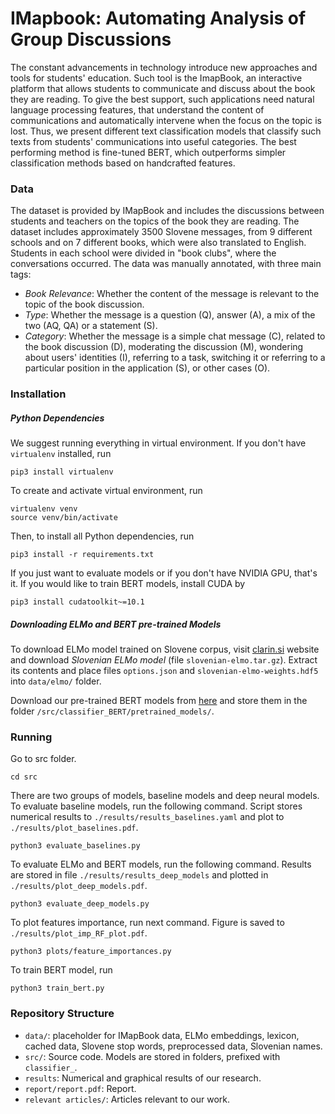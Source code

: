 # IMapbook: Automating Analysis of Group Discussions

The constant advancements in technology introduce new approaches and tools for students' education.
 Such tool is the ImapBook, an interactive platform that allows students to communicate and discuss about 
 the book they are reading. To give the best support, such applications need natural language processing 
 features, that understand the content of communications and automatically intervene when the focus on the 
 topic is lost. Thus, we present different text classification models that classify such texts from students' 
 communications into useful categories. The best performing method is fine-tuned BERT, which outperforms simpler 
 classification methods based on handcrafted features.

### Data

The dataset is provided by IMapBook and includes the discussions between students and teachers
on the topics of the book they are reading. The dataset includes approximately 3500 Slovene messages, 
from 9 different schools and on 7 different books, which were also translated to English. 
Students in each school were divided in "book clubs", where the conversations occurred.
The data was manually annotated, with three main tags:

*  _Book Relevance_: Whether the content of the message is relevant to the topic of the book discussion.
* _Type_: Whether the message is a question (Q), answer (A), a mix of the two (AQ, QA) or a statement (S).
* _Category_: Whether the message is a simple chat message (C), related to the book discussion (D), 
moderating the discussion (M), wondering about users' identities (I), referring to a task, switching 
it or referring to a particular position in the application (S), or other cases (O).

### Installation

##### Python Dependencies

We suggest running everything in virtual environment. If you don't have `virtualenv` installed, run

```
pip3 install virtualenv
```

To create and activate virtual environment, run

```
virtualenv venv
source venv/bin/activate
```

Then, to install all Python dependencies, run

```pip3 install -r requirements.txt```

If you just want to evaluate models or if you don't have NVIDIA GPU, that's it. If you would like
 to train BERT models, install CUDA by

```
pip3 install cudatoolkit~=10.1
```

##### Downloading ELMo and BERT pre-trained Models

To download ELMo model trained on Slovene corpus, visit [clarin.si](http://hdl.handle.net/11356/1277)
website and download *Slovenian ELMo model* (file `slovenian-elmo.tar.gz`). Extract its contents and place 
files `options.json` and `slovenian-elmo-weights.hdf5` into `data/elmo/` folder.

Download our pre-trained BERT models from [here](https://unilj-my.sharepoint.com/:u:/g/personal/pk0404_student_uni-lj_si/EeuW9GdbAxRAt0PuM80eAnwByKcI-ccNHpBAO_W5H2jW9w?e=oBbwTD)
 and store them in the folder 
`/src/classifier_BERT/pretrained_models/`.

### Running

Go to src folder.

```
cd src
```

There are two groups of models, baseline models and deep neural models. To evaluate baseline models, run the following
command. Script stores numerical results to `./results/results_baselines.yaml` and plot to `./results/plot_baselines.pdf`. 

```
python3 evaluate_baselines.py
``` 

To evaluate ELMo and BERT models, run the following command. Results are stored in 
file `./results/results_deep_models` and plotted
in `./results/plot_deep_models.pdf`.
 

```
python3 evaluate_deep_models.py
```

To plot features importance, run next command. Figure is saved to `./results/plot_imp_RF_plot.pdf`. 

```
python3 plots/feature_importances.py
```

To train BERT model, run 

```
python3 train_bert.py
```

### Repository Structure

* `data/`: placeholder for IMapBook data, ELMo embeddings, lexicon, cached data, 
Slovene stop words, preprocessed data, Slovenian names.
* `src/`: Source code. Models are stored in folders, prefixed with `classifier_`.
* `results`: Numerical and graphical results of our research.
* `report/report.pdf`: Report. 
* `relevant articles/`: Articles relevant to our work.
